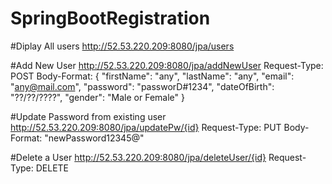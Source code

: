 # SpringBootRegistration

#Diplay All users
http://52.53.220.209:8080/jpa/users

#Add New User
http://52.53.220.209:8080/jpa/addNewUser
Request-Type: POST
Body-Format:
    {
        "firstName": "any",
        "lastName": "any",
        "email": "any@mail.com",
        "password": "passworD#1234",
        "dateOfBirth": "??/??/????",
        "gender": "Male or Female"
    }

#Update Password from existing user
http://52.53.220.209:8080/jpa/updatePw/{id}
Request-Type: PUT
Body-Format:
    "newPassword12345@"
    
#Delete a User
http://52.53.220.209:8080/jpa/deleteUser/{id}
Request-Type: DELETE

